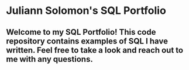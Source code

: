 # Juliann Solomon's SQL Portfolio
## Welcome to my SQL Portfolio! This code repository contains examples of SQL I have written. Feel free to take a look and reach out to me with any questions.
